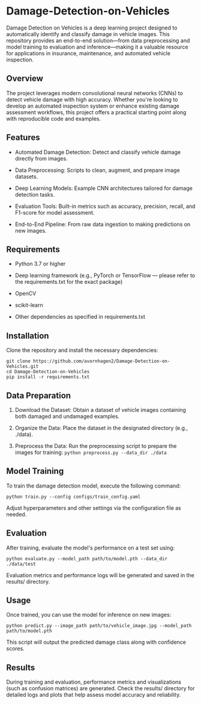 # Damage-Detection-on-Vehicles
Damage Detection on Vehicles is a deep learning project designed to automatically identify and classify damage in vehicle images. This repository provides an end-to-end solution—from data preprocessing and model training to evaluation and inference—making it a valuable resource for applications in insurance, maintenance, and automated vehicle inspection.

## Overview
The project leverages modern convolutional neural networks (CNNs) to detect vehicle damage with high accuracy. Whether you're looking to develop an automated inspection system or enhance existing damage assessment workflows, this project offers a practical starting point along with reproducible code and examples.

## Features
- Automated Damage Detection: Detect and classify vehicle damage directly from images.

- Data Preprocessing: Scripts to clean, augment, and prepare image datasets.

- Deep Learning Models: Example CNN architectures tailored for damage detection tasks.

- Evaluation Tools: Built-in metrics such as accuracy, precision, recall, and F1-score for model assessment.

- End-to-End Pipeline: From raw data ingestion to making predictions on new images.

## Requirements
- Python 3.7 or higher

- Deep learning framework (e.g., PyTorch or TensorFlow — please refer to the requirements.txt for the exact package)

- OpenCV

- scikit-learn

- Other dependencies as specified in requirements.txt

## Installation
Clone the repository and install the necessary dependencies:

```
git clone https://github.com/avornhagen2/Damage-Detection-on-Vehicles.git
cd Damage-Detection-on-Vehicles
pip install -r requirements.txt
```

## Data Preparation
1. Download the Dataset:
Obtain a dataset of vehicle images containing both damaged and undamaged examples.

2. Organize the Data:
Place the dataset in the designated directory (e.g., ./data).

3. Preprocess the Data:
Run the preprocessing script to prepare the images for training:
    ```python preprocess.py --data_dir ./data```

## Model Training
To train the damage detection model, execute the following command:

```python train.py --config configs/train_config.yaml```

Adjust hyperparameters and other settings via the configuration file as needed.

## Evaluation
After training, evaluate the model's performance on a test set using:

```python evaluate.py --model_path path/to/model.pth --data_dir ./data/test```

Evaluation metrics and performance logs will be generated and saved in the results/ directory.

## Usage
Once trained, you can use the model for inference on new images:

```python predict.py --image_path path/to/vehicle_image.jpg --model_path path/to/model.pth```

This script will output the predicted damage class along with confidence scores.

## Results
During training and evaluation, performance metrics and visualizations (such as confusion matrices) are generated. Check the results/ directory for detailed logs and plots that help assess model accuracy and reliability.


